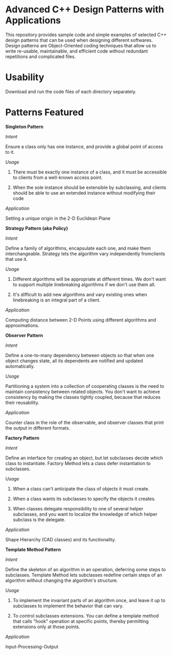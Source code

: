 # Advanced C++ Design Patterns with Applications

This repository provides sample code and simple examples of selected C++ design patterns that can be used when designing different softwares. Design patterns are Object-Oriented coding techniques that allow us to write re-usable, maintainable, and efficient code without redundant repetitions and complicated files. 

# Usability

Download and run the code files of each directory separately.

# Patterns Featured

**Singleton Pattern**

*Intent*

Ensure a class only has one instance, and provide a global point of access to it.

*Usage*

1) There must be exactly one instance of a class, and it must be accessible to clients from a well-known access point.

2) When the sole instance should be extensible by subclassing, and clients should be able to use an extended instance without modifying their code

*Application*

Setting a unique origin in the 2-D Euclidean Plane <br/>

**Strategy Pattern (aka Policy)** 

*Intent*

Define a family of algorithms, encapsulate each one, and make them interchangeable. Strategy lets the algorithm vary independently fromclients that use it.

*Usage*

 1) Different algorithms will be appropriate at different times. We don't want to support multiple linebreaking algorithms if we don't use them all. 
 
 2) It's difficult to add new algorithms and vary existing ones when linebreaking is an integral part of a client. 

*Application*

Computing distance between 2-D Points using different algorithms and approximations.<br/>

**Observer Pattern**

*Intent*

Define a one-to-many dependency between objects so that when one object changes state, all its dependents are notified and updated automatically. 

*Usage*

Partitioning a system into a collection of cooperating classes is the need to maintain consistency between related objects. You don't want to achieve consistency by making the classes tightly coupled, because that reduces their reusability.
 
 
*Application*

Counter class in the role of the observable, and observer classes that print the output in different formats. <br/>

**Factory Pattern**
 
*Intent*

Define an interface for creating an object, but let subclasses decide which class to instantiate. Factory Method lets a class defer instantiation to subclasses. 

*Usage*

1) When a class can't anticipate the class of objects it must create. 

2) When a class wants its subclasses to specify the objects it creates. 

3) When classes delegate responsibility to one of several helper subclasses, and you want to localize the knowledge of which helper subclass is the delegate. 

*Application*

Shape Hierarchy (CAD classes) and its functionality. <br/>

**Template Method Pattern**

*Intent*

Define the skeleton of an algorithm in an operation, deferring some steps to subclasses. Template Method lets subclasses redefine certain steps of an algorithm without changing the algorithm's structure.

*Usage*

1) To implement the invariant parts of an algorithm once, and leave it up to subclasses to implement the behavior that can vary.

2) To control subclasses extensions. You can define a template method that calls "hook" operation at specific points, thereby permitting extensions only at those points. 

*Application*

Input-Processing-Output


